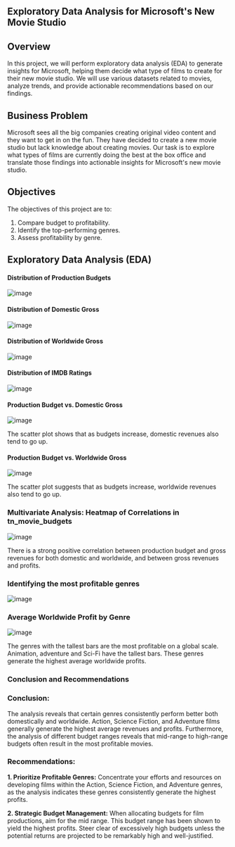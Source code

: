 ## Exploratory Data Analysis for Microsoft's New Movie Studio
## Overview

In this project, we will perform exploratory data analysis (EDA) to generate insights for Microsoft, 
helping them decide what type of films to create for their new movie studio. We will use various datasets 
related to movies, analyze trends, and provide actionable recommendations based on our findings.

## Business Problem

Microsoft sees all the big companies creating original video content and they want to get in on the fun. 
They have decided to create a new movie studio but lack knowledge about creating movies. Our task is to explore 
what types of films are currently doing the best at the box office and translate those findings into actionable insights 
for Microsoft's new movie studio.

## Objectives

The objectives of this project are to:
1. Compare budget to profitability.
2. Identify the top-performing genres.
3. Assess profitability by genre.

## Exploratory Data Analysis (EDA)
#### Distribution of Production Budgets
![image](https://github.com/daveochieng8/Phase-1-Project/assets/58653689/951adef8-9f36-4117-b254-cd8b64fbe6d7)

#### Distribution of Domestic Gross
![image](https://github.com/daveochieng8/Phase-1-Project/assets/58653689/c27e4b0b-0ce4-46fe-98c3-691fda3096b6)

#### Distribution of Worldwide Gross
![image](https://github.com/daveochieng8/Phase-1-Project/assets/58653689/6d121884-00c1-4abd-a8bd-47f39f5e0fc1)

#### Distribution of IMDB Ratings
![image](https://github.com/daveochieng8/Phase-1-Project/assets/58653689/2ef4b5a3-8979-4ccf-babf-352757b945bc)

#### Production Budget vs. Domestic Gross
![image](https://github.com/daveochieng8/Phase-1-Project/assets/58653689/a9e641c4-fedb-4aa5-bbe4-a5918d4ea659)

The scatter plot shows that as budgets increase, domestic revenues also tend to go up.

#### Production Budget vs. Worldwide Gross
![image](https://github.com/daveochieng8/Phase-1-Project/assets/58653689/f0930e5e-227c-4919-879a-d11f620ff856)

The scatter plot suggests that as budgets increase, worldwide revenues also tend to go up.

### Multivariate Analysis: Heatmap of Correlations in tn_movie_budgets
![image](https://github.com/daveochieng8/Phase-1-Project/assets/58653689/c7687b92-1dbb-403f-9892-5b80582ba39c)

There is a strong positive correlation between production budget and gross revenues for both domestic and worldwide, and between gross revenues and profits.

### Identifying the most profitable genres
![image](https://github.com/daveochieng8/Phase-1-Project/assets/58653689/9a8bad5a-386b-4153-b4ed-49a26bfcaa71)

### Average Worldwide Profit by Genre
![image](https://github.com/daveochieng8/Phase-1-Project/assets/58653689/6eece0b7-2b45-4a6e-85d9-9f2d287c8380)

The genres with the tallest bars are the most profitable on a global scale. Animation, adventure and Sci-Fi have the tallest bars.
These genres generate the highest average worldwide profits.
### Conclusion and Recommendations
### Conclusion:
The analysis reveals that certain genres consistently perform better both domestically and worldwide. Action, Science Fiction, and Adventure films generally generate the highest average revenues and profits. Furthermore, the analysis of different budget ranges reveals that mid-range to high-range budgets often result in the most profitable movies.

### Recommendations:

**1. Prioritize Profitable Genres:** Concentrate your efforts and resources on developing films within the Action, Science Fiction, and Adventure genres, as the analysis indicates these genres consistently generate the highest profits.

**2. Strategic Budget Management:** When allocating budgets for film productions, aim for the mid range. This budget range has been shown to yield the highest profits. Steer clear of excessively high budgets unless the potential returns are projected to be remarkably high and well-justified.




